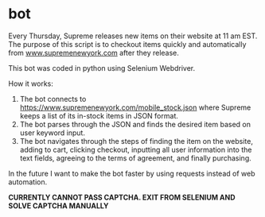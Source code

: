# bot
Every Thursday, Supreme releases new items on their website at 11 am EST.
The purpose of this script is to checkout items quickly and automatically from www.supremenewyork.com after they release.

This bot was coded in python using Selenium Webdriver.

How it works:
1) The bot connects to https://www.supremenewyork.com/mobile_stock.json where Supreme keeps a list of its in-stock items in      JSON format.
2) The bot parses through the JSON and finds the desired item based on user keyword input.
3) The bot navigates through the steps of finding the item on the website, adding to cart, clicking checkout, inputting all user information into the text fields, agreeing to the terms of agreement, and finally purchasing.

In the future I want to make the bot faster by using requests instead of web automation.

**CURRENTLY CANNOT PASS CAPTCHA. EXIT FROM SELENIUM AND SOLVE CAPTCHA MANUALLY**
